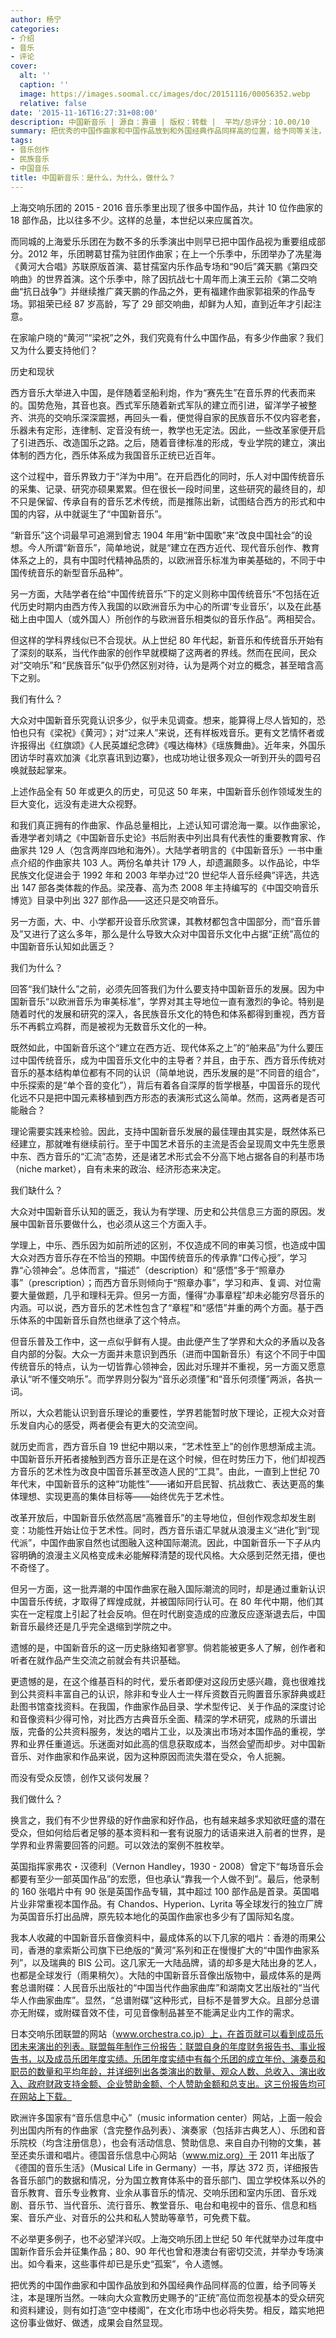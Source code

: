 ```yaml
---
author: 杨宁
categories:
- 介绍
- 音乐
- 评论
cover:
  alt: ''
  caption: ''
  image: https://images.soomal.cc/images/doc/20151116/00056352.webp
  relative: false
date: '2015-11-16T16:27:31+08:00'
description: 中国新音乐 | 源自：靠谱 | 版权：转载 |  平均/总评分：10.00/10
summary: 把优秀的中国作曲家和中国作品放到和外国经典作品同样高的位置，给予同等关注，本是理所当然。一味向大众宣教历史赐予的“正统”高位而忽视基本的受众研究和资料建设，则有如打造“空中楼阁”，在文化市场中也必将失势。相反，踏实地把这份事业做好、做透，成果会自然显现……
tags:
- 音乐创作
- 民族音乐
- 中国音乐
title: 中国新音乐：是什么，为什么，做什么？
---
```


上海交响乐团的 2015 - 2016 音乐季里出现了很多中国作品，共计 10 位作曲家的 18 部作品，比以往多不少。这样的总量，本世纪以来应属首次。

而同城的上海爱乐乐团在为数不多的乐季演出中则早已把中国作品视为重要组成部分。2012 年，乐团聘葛甘孺为驻团作曲家；在上一个乐季中，乐团举办了冼星海《黄河大合唱》苏联原版首演、葛甘孺室内乐作品专场和“90后”龚天鹏《第四交响曲》的世界首演。这个乐季中，除了因抗战七十周年而上演王云阶《第二交响曲“抗日战争”》并继续推广龚天鹏的作品之外，更有福建作曲家郭祖荣的作品专场。郭祖荣已经 87 岁高龄，写了 29 部交响曲，却鲜为人知，直到近年才引起注意。

在家喻户晓的“黄河”“梁祝”之外，我们究竟有什么中国作品，有多少作曲家？我们又为什么要支持他们？

历史和现状

西方音乐大举进入中国，是伴随着坚船利炮，作为“赛先生”在音乐界的代表而来的。国势危殆，其音也哀。西式军乐随着新式军队的建立而引进，留洋学子被整齐、洪亮的交响乐深深震撼，再回头一看，便觉得自家的民族音乐不仅内容老套，乐器未有定形，连律制、定音没有统一，教学也无定法。因此，一些改革家便开启了引进西乐、改造国乐之路。之后，随着音律标准的形成，专业学院的建立，演出体制的西方化，西乐体系成为我国音乐正统已近百年。

这个过程中，音乐界致力于“洋为中用”。在开启西化的同时，乐人对中国传统音乐的采集、记录、研究亦硕果累累。但在很长一段时间里，这些研究的最终目的，却不只是保留、传承自有的音乐艺术传统，而是推陈出新，试图结合西方的形式和中国的内容，从中就诞生了“中国新音乐”。

“新音乐”这个词最早可追溯到曾志 1904 年用“新中国歌”来“改良中国社会”的设想。今人所谓“新音乐”，简单地说，就是“建立在西方近代、现代音乐创作、教育体系之上的，具有中国时代精神品质的，以欧洲音乐标准为审美基础的，不同于中国传统音乐的新型音乐品种”。

另一方面，大陆学者在给“中国传统音乐”下的定义则称中国传统音乐“不包括在近代历史时期内由西方传入我国的以欧洲音乐为中心的所谓‘专业音乐’，以及在此基础上由中国人（或外国人）所创作的与欧洲音乐相类似的音乐作品”。两相契合。

但这样的学科界线似已不合现状。从上世纪 80 年代起，新音乐和传统音乐开始有了深刻的联系，当代作曲家的创作早就模糊了这两者的界线。然而在民间，民众对“交响乐”和“民族音乐”似乎仍然区别对待，认为是两个对立的概念，甚至暗含高下之别。

我们有什么？

大众对中国新音乐究竟认识多少，似乎未见调查。想来，能算得上尽人皆知的，恐怕也只有《梁祝》《黄河》；对“过来人”来说，还有样板戏音乐。更有文艺情怀者或许报得出《红旗颂》《人民英雄纪念碑》《嘎达梅林》《瑶族舞曲》。近年来，外国乐团访华时喜欢加演《北京喜讯到边寨》，也成功地让很多观众一听到开头的圆号召唤就鼓起掌来。

上述作品全有 50 年或更久的历史，可见这 50 年来，中国新音乐创作领域发生的巨大变化，远没有走进大众视野。

和我们真正拥有的作曲家、作品总量相比，上述认知可谓沧海一粟。以作曲家论，香港学者刘靖之《中国新音乐史论》书后附表中列出具有代表性的重要教育家、作曲家共 129 人（包含两岸四地和海外）。大陆学者明言的《中国新音乐》一书中重点介绍的作曲家共 103 人。两份名单共计 179 人，却遗漏颇多。以作品论，中华民族文化促进会于 1992 年和 2003 年举办过“20 世纪华人音乐经典”评选，共选出 147 部各类体裁的作品。梁茂春、高为杰 2008 年主持编写的《中国交响音乐博览》目录中列出 327 部作品――这还只是交响音乐。

另一方面，大、中、小学都开设音乐欣赏课，其教材都包含中国部分，而“音乐普及”又进行了这么多年，那么是什么导致大众对中国音乐文化中占据“正统”高位的中国新音乐认知如此匮乏？

我们为什么？

回答“我们缺什么”之前，必须先回答我们为什么要支持中国新音乐的发展。因为中国新音乐“以欧洲音乐为审美标准”，学界对其主导地位一直有激烈的争论。特别是随着时代的发展和研究的深入，各民族音乐文化的特色和体系都得到重视，西方音乐不再鹤立鸡群，而是被视为无数音乐文化的一种。

既然如此，中国新音乐这个“建立在西方近、现代体系之上”的“舶来品”为什么要压过中国传统音乐，成为中国音乐文化中的主导者？并且，由于东、西方音乐传统对音乐的基本结构单位都有不同的认识（简单地说，西乐发展的是“不同音的组合”，中乐探索的是“单个音的变化”），背后有着各自深厚的哲学根基，中国音乐的现代化远不只是把中国元素移植到西方形态的表演形式这么简单。然而，这两者是否可能融合？

理论需要实践来检验。因此，支持中国新音乐发展的最佳理由其实是，既然体系已经建立，那就唯有继续前行。至于中国艺术音乐的主流是否会呈现周文中先生愿景中东、西方音乐的“汇流”态势，还是诸艺术形式会不分高下地占据各自的利基市场（niche market），自有未来的政治、经济形态来决定。

我们缺什么？

大众对中国新音乐认知的匮乏，我认为有学理、历史和公共信息三方面的原因。发展中国新音乐要做什么，也必须从这三个方面入手。

学理上，中乐、西乐因为如前所述的区别，不仅造成不同的审美习惯，也造成中国大众对西方音乐存在不恰当的预期。中国传统音乐的传承靠“口传心授”，学习靠“心领神会”。总体而言，“描述”（description）和“感悟”多于“照章办事”（prescription）；而西方音乐则倾向于“照章办事”，学习和声、复调、对位需要大量做题，几乎和理科无异。但另一方面，懂得“办事章程”却未必能穷尽音乐的内涵。可以说，西方音乐的艺术性包含了“章程”和“感悟”并重的两个方面。基于西乐体系的中国新音乐自然也继承了这个特点。

但音乐普及工作中，这一点似乎鲜有人提。由此便产生了学界和大众的矛盾以及各自内部的分裂。大众一方面并未意识到西乐（进而中国新音乐）有这个不同于中国传统音乐的特点，认为一切皆靠心领神会，因此对乐理并不重视，另一方面又愿意承认“听不懂交响乐”。而学界则分裂为“音乐必须懂”和“音乐何须懂”两派，各执一词。

所以，大众若能认识到音乐理论的重要性，学界若能暂时放下理论，正视大众对音乐发自内心的感受，两者便会有更大的交流空间。

就历史而言，西方音乐自 19 世纪中期以来，“艺术性至上”的创作思想渐成主流。中国新音乐开拓者接触到西方音乐正是在这个时候，但在时势压力下，他们却视西方音乐的艺术性为改良中国音乐甚至改造人民的“工具”。由此，一直到上世纪 70 年代末，中国新音乐的这种“功能性”――诸如开启民智、抗战救亡、表达更高的集体理想、实现更高的集体目标等――始终优先于艺术性。

改革开放后，中国新音乐依然高居“高雅音乐”的主导地位，但创作观念却发生剧变：功能性开始让位于艺术性。同时，西方音乐语汇早就从浪漫主义“进化”到“现代派”，中国作曲家自然也试图融入这种国际潮流。因此，中国新音乐一下子从内容明确的浪漫主义风格变成未必能解释清楚的现代风格。大众感到茫然无措，便也不奇怪了。

但另一方面，这一批弄潮的中国作曲家在融入国际潮流的同时，却是通过重新认识中国音乐传统，才取得了辉煌成就，并被国际同行认可。在 80 年代中期，他们其实在一定程度上引起了社会反响。但在时代剧变造成的应激反应逐渐退去后，中国新音乐最终还是几乎完全退缩到学院之中。

遗憾的是，中国新音乐的这一历史脉络知者寥寥。倘若能被更多人了解，创作者和听者在就作品产生交流之前就会有共识基础。

更遗憾的是，在这个维基百科的时代，爱乐者即便对这段历史感兴趣，竟也很难找到公共资料丰富自己的认识，除非和专业人士一样斥资数百元购置音乐家辞典或赶赴图书馆查找资料。在我国，作曲家作品目录、学术型传记、关于作品的深度讨论和音像资料少得可怜，对比西方古典音乐全面、精深的学术研究，成熟的乐谱出版，完备的公共资料服务，发达的唱片工业，以及演出市场对本国作品的重视，学界和业界任重道远。乐迷面对如此高的信息获取成本，当然会望而却步。对中国新音乐、对作曲家和作品来说，因为这种原因而流失潜在受众，令人扼腕。

而没有受众反馈，创作又谈何发展？

我们做什么？

换言之，我们有不少世界级的好作曲家和好作品，也有越来越多求知欲旺盛的潜在受众，但如何给后者足够的基本资料和一套有说服力的话语来进入前者的世界，是学界和业界需要回答的问题。可以效法的案例不胜枚举。

英国指挥家弗农・汉德利（Vernon Handley，1930 - 2008）曾定下“每场音乐会都要有至少一部英国作品”的宏愿，但也承认“靠我一个人做不到”。最后，他录制的 160 张唱片中有 90 张是英国作品专辑，其中超过 100 部作品是首录。英国唱片业非常重视本国作品。有 Chandos、Hyperion、Lyrita 等全球发行的独立厂牌为英国音乐打出品牌，原先较本地化的英国作曲家也多少有了国际知名度。

我本人收藏的中国新音乐音像资料中，最成体系的以下几家的唱片：香港的雨果公司，香港的拿索斯公司旗下已绝版的“黄河”系列和正在慢慢扩大的“中国作曲家系列”，以及瑞典的 BIS 公司。这几家无一大陆品牌，请的却多是大陆出身的艺人，也都是全球发行（雨果稍欠）。大陆的中国新音乐音像出版物中，最成体系的是两套总谱附碟：人民音乐出版社的“中国当代作曲家曲库”和湖南文艺出版社的“当代华人作曲家曲库”。显然，“总谱附碟”这种形式，目标不是普罗大众。且部分总谱亦无附碟，或附碟音效不佳，可见音像制品甚至不能满足业内工作的需求。

日本交响乐团联盟的网站（www.orchestra.co.jp）上，在首页就可以看到成员乐团未来演出的列表。联盟每年制作三份报告：联盟自身的年度财务报告书、事业报告书，以及成员乐团年度实绩。乐团年度实绩中有每个乐团的成立年份、演奏员和职员的数量和平均年龄，并详细列出各类演出的数量、观众人数、总收入、演出收入、政府财政支持金额、企业赞助金额、个人赞助金额和总支出。这三份报告均可在网站上下载。

欧洲许多国家有“音乐信息中心”（music information center）网站，上面一般会列出国内所有的作曲家（含完整作品列表）、演奏家（包括非古典艺人）、乐团和音乐院校（均含注册信息），也会有活动信息、赞助信息、来自自办刊物的文集，甚至还卖乐谱和唱片。德国音乐信息中心网站（www.miz.org）于 2011 年出版了《德国的音乐生活》（Musical Life in Germany）一书，厚达 372 页，详细报告各音乐部门的数据和情况，分为国立教育体系中的音乐部门、国立学校体系以外的音乐教育、音乐专业教育、业余从事音乐的情况、交响乐团和室内乐团、音乐戏剧、音乐节、当代音乐、流行音乐、教堂音乐、电台和电视中的音乐、信息和档案、音乐产业、对音乐的公共和私人赞助等章节，可免费下载。

不必举更多例子，也不必望洋兴叹。上海交响乐团上世纪 50 年代就举办过年度中国新作音乐会并征集作品；80、90 年代也曾和港澳台有密切交流，并举办专场演出。如今看来，这些事件却已是乐史“孤案”，令人遗憾。

把优秀的中国作曲家和中国作品放到和外国经典作品同样高的位置，给予同等关注，本是理所当然。一味向大众宣教历史赐予的“正统”高位而忽视基本的受众研究和资料建设，则有如打造“空中楼阁”，在文化市场中也必将失势。相反，踏实地把这份事业做好、做透，成果会自然显现。